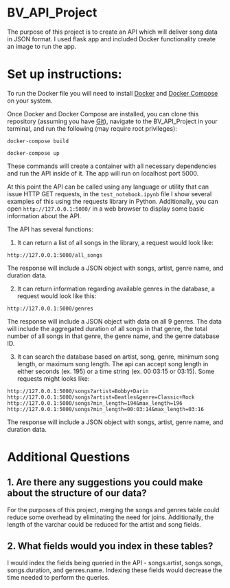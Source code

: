# BV_API_Project
The purpose of this project is to create an API which will deliver song data in JSON format. I used flask app and included Docker functionality create an image to run the app.

# Set up instructions:
To run the Docker file you will need to install [Docker](https://docs.docker.com/install/) and [Docker Compose](https://docs.docker.com/compose/install/) on your system.

Once Docker and Docker Compose are installed, you can clone this repository (assuming you have [Git](https://git-scm.com/book/en/v2/Getting-Started-Installing-Git)), navigate to the BV_API_Project in your terminal, and run  the following (may require root privileges):

```
docker-compose build

docker-compose up
```

These commands will create a  container with all necessary dependencies and run the API inside of it. The app will run on localhost port 5000.

At this point the API can be called using any language or utility that can issue HTTP GET requests, in the ```test_notebook.ipynb``` file I show several examples of this using the requests library in Python.  Additionally, you can open ```http://127.0.0.1:5000/``` in a web browser to display some basic information about the API.

The API has several functions:
1. It can return a list of all songs in the library, a request would look like:
```
http://127.0.0.1:5000/all_songs
```
The response will include a JSON object with songs, artist, genre name, and duration data.

2. It can return information regarding available genres in the database, a request would look like this:
```
http://127.0.0.1:5000/genres
```
The response will include a JSON object with data on all 9 genres. The data will include the aggregated duration of all songs in that genre, the total number of all songs in that genre, the genre name, and the genre database ID.

3. It can search the database based on artist, song, genre, minimum song length, or maximum song length. The api can accept song length in either seconds (ex. 195) or a time string (ex. 00:03:15 or 03:15). Some requests might looks like:
```
http://127.0.0.1:5000/songs?artist=Bobby+Darin
http://127.0.0.1:5000/songs?artist=Beatles&genre=Classic+Rock
http://127.0.0.1:5000/songs?min_length=194&max_length=196
http://127.0.0.1:5000/songs?min_length=00:03:14&max_length=03:16
```
The response will include a JSON object with songs, artist, genre name, and duration data.

# Additional Questions
## 1. Are there any suggestions you could make about the structure of our data?
For the purposes of this project, merging the songs and genres table could reduce some overhead by eliminating the need for joins. Additionally, the length of the varchar could be reduced for the artist and song fields.
## 2. What fields would you index in these tables?
I would index the fields being queried in the API - songs.artist, songs.songs, songs.duration, and genres.name. Indexing these fields would decrease the time needed to perform the queries.


